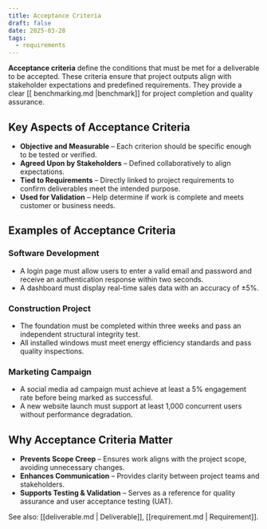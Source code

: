 ```yaml
---
title: Acceptance Criteria
draft: false
date: 2025-03-28
tags:
  - requirements
---
```


**Acceptance criteria** define the conditions that must be met for a deliverable to be accepted. These criteria ensure that project outputs align with stakeholder expectations and predefined requirements. They provide a clear [[ benchmarking.md |benchmark]] for project completion and quality assurance.

## Key Aspects of Acceptance Criteria
- **Objective and Measurable** – Each criterion should be specific enough to be tested or verified.
- **Agreed Upon by Stakeholders** – Defined collaboratively to align expectations.
- **Tied to Requirements** – Directly linked to project requirements to confirm deliverables meet the intended purpose.
- **Used for Validation** – Help determine if work is complete and meets customer or business needs.

## Examples of Acceptance Criteria

### Software Development
- A login page must allow users to enter a valid email and password and receive an authentication response within two seconds.
- A dashboard must display real-time sales data with an accuracy of ±5%.

### Construction Project
- The foundation must be completed within three weeks and pass an independent structural integrity test.
- All installed windows must meet energy efficiency standards and pass quality inspections.

### Marketing Campaign
- A social media ad campaign must achieve at least a 5% engagement rate before being marked as successful.
- A new website launch must support at least 1,000 concurrent users without performance degradation.

## Why Acceptance Criteria Matter
- **Prevents Scope Creep** – Ensures work aligns with the project scope, avoiding unnecessary changes.
- **Enhances Communication** – Provides clarity between project teams and stakeholders.
- **Supports Testing & Validation** – Serves as a reference for quality assurance and user acceptance testing (UAT).

See also: [[deliverable.md | Deliverable]], [[requirement.md | Requirement]].
